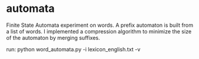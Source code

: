 # automata

Finite State Automata experiment on words. A prefix automaton is built from a list of words. I implemented a compression algorithm to minimize
the size of the automaton by merging suffixes.

run:  python word_automata.py -i lexicon_english.txt -v